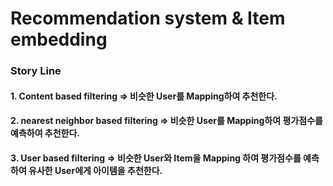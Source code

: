 # Recommendation system & Item embedding

### Story Line
#### 1. Content based filtering => 비슷한 User를 Mapping하여 추천한다.
#### 2. nearest neighbor based filtering => 비슷한 User를 Mapping하여 평가점수를 예측하여 추천한다. 
#### 3. User based filtering => 비슷한 User와 Item을 Mapping 하여 평가점수를 예측하여 유사한 User에게 아이템을 추천한다.
